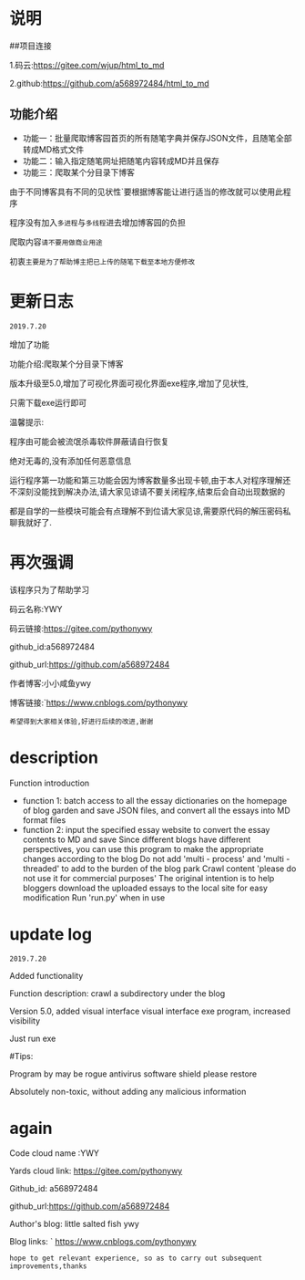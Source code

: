 # 说明

##项目连接

1.码云:https://gitee.com/wjup/html_to_md

2.github:https://github.com/a568972484/html_to_md

## 功能介绍

- 功能一：批量爬取博客园首页的所有随笔字典并保存JSON文件，且随笔全部转成MD格式文件
- 功能二：输入指定随笔网址把随笔内容转成MD并且保存
- 功能三：爬取某个分目录下博客

由于不同博客具有不同的见状性`要根据博客能让进行适当的修改就可以使用此程序

程序没有加入`多进程`与`多线程`进去增加博客园的负担

爬取内容`请不要用做商业用途`

初衷`主要是为了帮助博主把已上传的随笔下载至本地方便修改`

# 更新日志

`2019.7.20`

增加了功能

功能介绍:爬取某个分目录下博客

版本升级至5.0,增加了可视化界面可视化界面exe程序,增加了见状性,

只需下载exe运行即可

温馨提示:

程序由可能会被流氓杀毒软件屏蔽请自行恢复

绝对无毒的,没有添加任何恶意信息

运行程序第一功能和第三功能会因为博客数量多出现卡顿,由于本人对程序理解还不深刻没能找到解决办法,请大家见谅请不要关闭程序,结束后会自动出现数据的

都是自学的一些模块可能会有点理解不到位请大家见谅,需要原代码的解压密码私聊我就好了.


# 再次强调

该程序只为了帮助学习

码云名称:YWY

码云链接:https://gitee.com/pythonywy

github_id:a568972484

github_url:https://github.com/a568972484

作者博客:小小咸鱼ywy

博客链接:`https://www.cnblogs.com/pythonywy

`希望得到大家相关体验,好进行后续的改进,谢谢`

# description

Function introduction

- function 1: batch access to all the essay dictionaries on the homepage of blog garden and save JSON files, and convert all the essays into MD format files
- function 2: input the specified essay website to convert the essay contents to MD and save 
  Since different blogs have different perspectives, you can use this program to make the appropriate changes according to the blog
  Do not add 'multi - process' and 'multi - threaded' to add to the burden of the blog park
  Crawl content 'please do not use it for commercial purposes'
  The original intention is to help bloggers download the uploaded essays to the local site for easy modification
  Run 'run.py' when in use

# update log

``` 2019.7.20 ```

Added functionality

Function description: crawl a subdirectory under the blog

Version 5.0, added visual interface visual interface exe program, increased visibility

Just run exe

#Tips:

Program by may be rogue antivirus software shield please restore

Absolutely non-toxic, without adding any malicious information



# again

Code cloud name :YWY

Yards cloud link: https://gitee.com/pythonywy

Github_id: a568972484

github_url:https://github.com/a568972484

Author's blog: little salted fish ywy

Blog links: ` https://www.cnblogs.com/pythonywy

`hope to get relevant experience, so as to carry out subsequent improvements,thanks`


